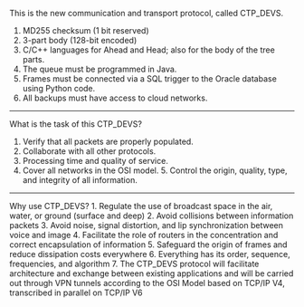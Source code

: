 This is the new communication and transport protocol, called CTP_DEVS.
1. MD255 checksum (1 bit reserved)
2. 3-part body (128-bit encoded)
3. C/C++ languages ​​for Ahead and Head; also for the body of the tree parts.
4. The queue must be programmed in Java.
5. Frames must be connected via a SQL trigger to the Oracle database using Python code.
6. All backups must have access to cloud networks.
***
What is the task of this CTP_DEVS?
1. Verify that all packets are properly populated.
2. Collaborate with all other protocols.
3. Processing time and quality of service.
4. Cover all networks in the OSI model. 5. Control the origin, quality, type, and integrity of all information.
***
Why use CTP_DEVS? 1. Regulate the use of broadcast space in the air, water, or ground (surface and deep)
2. Avoid collisions between information packets
3. Avoid noise, signal distortion, and lip synchronization between voice and image
4. Facilitate the role of routers in the concentration and correct encapsulation of information
5. Safeguard the origin of frames and reduce dissipation costs everywhere
6. Everything has its order, sequence, frequencies, and algorithm
7. The CTP_DEVS protocol will facilitate architecture and exchange between existing applications and will be carried out through VPN tunnels according to the OSI Model based on TCP/IP V4, transcribed in parallel on TCP/IP V6
